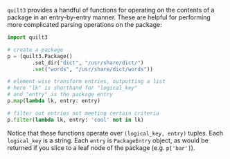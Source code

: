 <!-- markdownlint-disable -->
<!--pytest-codeblocks:skipfile-->

`quilt3` provides a handful of functions for operating on the contents of a package in an entry-by-entry manner. These are helpful for performing more complicated parsing operations on the package:

```python
import quilt3

# create a package
p = (quilt3.Package()
        .set_dir("dict", "/usr/share/dict/")
        .set("words", "/usr/share/dict/words"))

# element-wise transform entries, outputting a list
# here "lk" is shorthand for "logical_key"
# and "entry" is the package entry
p.map(lambda lk, entry: entry)

# filter out entries not meeting certain criteria
p.filter(lambda lk, entry: 'cool' not in lk)
```

Notice that these functions operate over `(logical_key, entry)` tuples. Each `logical_key` is a string. Each `entry` is `PackageEntry` object, as would be returned if you slice to a leaf node of the package (e.g. `p['bar']`).

